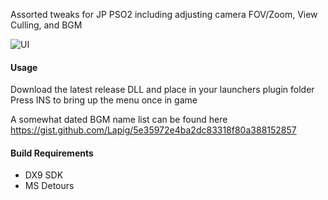 Assorted tweaks for JP PSO2 including adjusting camera FOV/Zoom, View Culling, and BGM

![UI](https://ptpimg.me/lmjao1.png)

#### Usage

  Download the latest release DLL and place in your launchers plugin folder <br>
  Press INS to bring up the menu once in game

  A somewhat dated BGM name list can be found here https://gist.github.com/Lapig/5e35972e4ba2dc83318f80a388152857

#### Build Requirements

+ DX9 SDK
+ MS Detours 
